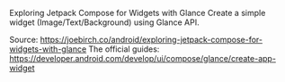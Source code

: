 Exploring Jetpack Compose for Widgets with Glance
Create a simple widget (Image/Text/Background) using Glance API.

Source: https://joebirch.co/android/exploring-jetpack-compose-for-widgets-with-glance
The official guides: https://developer.android.com/develop/ui/compose/glance/create-app-widget